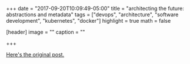 +++
date = "2017-09-20T10:09:49-05:00"
title = "architecting the future: abstractions and metadata"
tags = ["devops", "architecture", "software development", "kubernetes", "docker"]
highlight = true
math = false

[header]
  image = ""
  caption = ""

+++

[Here's the original post.](https://opensource.com/article/17/9/architecting-future)

